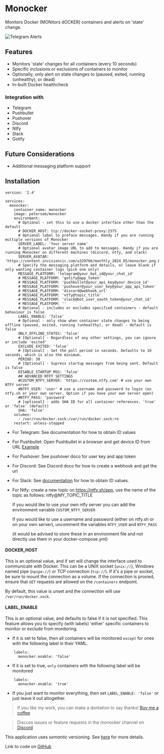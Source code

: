 # Monocker
Monitors Docker (MONitors dOCKER) containers and alerts on 'state' change.

![Telegram Alerts](https://raw.githubusercontent.com/petersem/monocker/master/doco/telegram.PNG)

## Features
- Monitors 'state' changes for all containers (every 10 seconds)
- Specific inclusions or exclusions of containers to monitor
- Optionally, only alert on state changes to (paused, exited, running (unhealthy), or dead)
- In-built Docker healthcheck
### Integration with
- Telegram
- Pushbullet
- Pushover
- Discord
- Ntfy
- Slack
- Gotify

## Future Considerations
- Additional messaging platform support

## Installation
```ya
version: '2.4'

services:
  monocker:
    container_name: monocker
    image: petersem/monocker
    environment:
      # Optional - set this to use a docker interface other than the default
      # DOCKER_HOST: tcp://docker-socket-proxy:2375
      # Optional label to preface messages. Handy if you are running multiple versions of Monocker
      SERVER_LABEL: 'Your server name'
      # Optional avatar image URL to add to messages. Handy if you are running Monocker on different machines (discord, ntfy, and slack)
      SERVER_AVATAR: 'https://content.invisioncic.com/u329766/monthly_2024_05/monocker.png.ba5ffdb390b627097d2a53645cf87350.png'
      # Specify the messaging platform and details, or leave blank if only wanting container logs (pick one only)
      MESSAGE_PLATFORM: 'telegram@your_bot_id@your_chat_id'
      # MESSAGE_PLATFORM: 'gotify@app_token'
      # MESSAGE_PLATFORM: 'pushbullet@your_api_key@your_device_id'
      # MESSAGE_PLATFORM: 'pushover@your_user_key@your_app_api_token'
      # MESSAGE_PLATFORM: 'discord@webhook_url'
      # MESSAGE_PLATFORM: 'ntfy@topic_title'
      # MESSAGE_PLATFORM: 'slack@bot_user_oauth_token@your_chat_id'
      # MESSAGE_PLATFORM: ''
      # Optional - includes or excludes specified containers - default behaviour is false
      LABEL_ENABLE: 'false'
      # Optional - only show when container state changes to being offline (paused, exited, running (unhealthy), or dead) - default is false
      ONLY_OFFLINE_STATES: 'false'
      # [Optional] - Regardless of any other settings, you can ignore or include 'exited'
      EXCLUDE_EXITED: 'false'      
      # [Optional] - Set the poll period in seconds. Defaults to 10 seconds, which is also the minimum. 
      PERIOD: 30
      # [Optional] - Supress startup messages from being sent. Default is false
      DISABLE_STARTUP_MSG: 'false'
      ## ADVANCED NTFY SETTINGS
      #CUSTOM_NTFY_SERVER: 'https://custom.ntfy.com' # use your own NTFY server
      #NTFY_USER: 'user' # use a username and password to login (on ntfy.sh or your own server. Option if you have your own server open)
      #NTFY_PASS: 'password' 
      # [optional] - adds SHA ID for all container references. 'true' or 'false' (default)
      SHA: 'false'
    volumes:
      - /var/run/docker.sock:/var/run/docker.sock:ro
    restart: unless-stopped
```
- For Telegram: See documentation for how to obtain ID values
- For Pushbullet: Open Pushbullet in a browser and get device ID from URL [Example](https://raw.githubusercontent.com/petersem/monocker/master/doco/pbdeviceid.PNG)
- For Pushover: See pushover doco for user key and app token
- For Discord: See Discord doco for how to create a webhook and get the url
- For Slack: See [documentation](doco/slack.md) for how to obtain ID values.
- For Ntfy: create a new topic on https://ntfy.sh/app, use the name of the topic as follows: ntfy@MY_TOPIC_TITLE
  
  If you would like to use your own ntfy server you can add the environment variable `CUSTOM_NTFY_SERVER`
  
  If you would like to use a username and password (either on ntfy.sh or on your own server), uncomment the variables `NTFY_USER` and `NTFY_PASS`
  
  (it would be advised to store these in an environment file and not directly use them in your docker-compose.yml)

#### DOCKER_HOST
This is an optional value, and if set will change the interface used to communicate with Docker. This can be a UNIX socket (`unix://`), Windows named pipe (`npipe://`) or TCP connection (`tcp://`). If it's a pipe or socket, be sure to mount the connection as a volume. If the connection is proxied, ensure that `GET` requests are allowed on the `/containers` endpoint.

By default, this value is unset and the connection will use `/var/run/docker.sock`.

#### LABEL_ENABLE
This is an optional value, and defaults to false if it is not specified. This feature allows you to specify (with labels) 'either' specific containers to monitor or exclude from monitoring. 
- If it is set to false, then all containers will be monitored `except` for ones with the following label in their YAML.
```ya
    labels:
      monocker.enable: 'false'
```
- If it is set to true, `only` containers with the following label will be monitored
```ya
    labels:
      monocker.enable: 'true'
```
- If you just want to monitor everything, then set `LABEL_ENABLE: 'false'` or just leave it out altogether.


> If you like my work, you can make a dontation to say thanks! [Buy me a coffee](https://www.paypal.com/paypalme/thanksmp)


> Discuss issues or feature requests in the monocker channel on [Discord](https://discord.gg/NcKJTKN9yP)

This application uses *semantic* versioning. See [here](https://semver.org/) for more details. 

Link to code on [GitHub](https://github.com/petersem/monocker)
